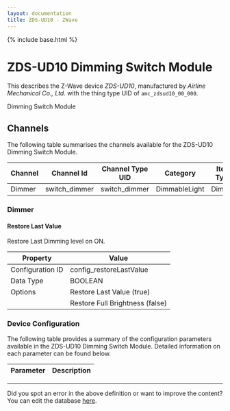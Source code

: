 ```yaml
---
layout: documentation
title: ZDS-UD10 - ZWave
---
```


{% include base.html %}

# ZDS-UD10 Dimming Switch Module

This describes the Z-Wave device *ZDS-UD10*, manufactured by *Airline Mechanical Co., Ltd.* with the thing type UID of ```amc_zdsud10_00_000```. 

Dimming Switch Module


## Channels
The following table summarises the channels available for the ZDS-UD10 Dimming Switch Module.

| Channel | Channel Id | Channel Type UID | Category | Item Type |
|---------|------------|------------------|----------|-----------|
| Dimmer | switch_dimmer | switch_dimmer | DimmableLight | Dimmer |


### Dimmer

#### Restore Last Value

Restore Last Dimming level on ON.


| Property         | Value    |
|------------------|----------|
| Configuration ID | config_restoreLastValue |
| Data Type        | BOOLEAN || Default Value | true |
| Options | Restore Last Value (true) |
|  | Restore Full Brightness (false) |


### Device Configuration
The following table provides a summary of the configuration parameters available in the ZDS-UD10 Dimming Switch Module.
Detailed information on each parameter can be found below.

| Parameter   | Description |
|-------------|-------------|


---

Did you spot an error in the above definition or want to improve the content?
You can edit the database [here](http://www.cd-jackson.com/index.php/zwave/zwave-device-database/zwave-device-list/devicesummary/184).
